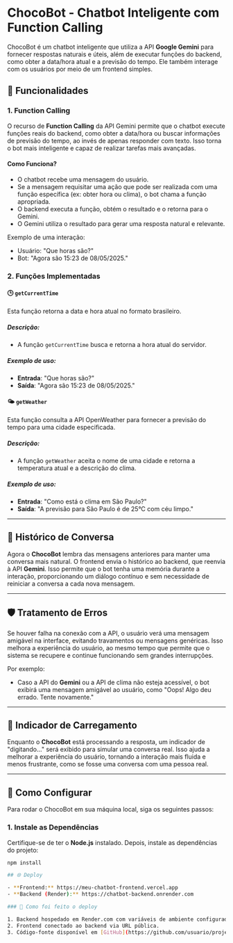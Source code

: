 # ChocoBot - Chatbot Inteligente com Function Calling

ChocoBot é um chatbot inteligente que utiliza a API **Google Gemini** para fornecer respostas naturais e úteis, além de executar funções do backend, como obter a data/hora atual e a previsão do tempo. Ele também interage com os usuários por meio de um frontend simples.

## 🚀 Funcionalidades

### 1. **Function Calling**
O recurso de **Function Calling** da API Gemini permite que o chatbot execute funções reais do backend, como obter a data/hora ou buscar informações de previsão do tempo, ao invés de apenas responder com texto. Isso torna o bot mais inteligente e capaz de realizar tarefas mais avançadas.

#### Como Funciona?
- O chatbot recebe uma mensagem do usuário.
- Se a mensagem requisitar uma ação que pode ser realizada com uma função específica (ex: obter hora ou clima), o bot chama a função apropriada.
- O backend executa a função, obtém o resultado e o retorna para o Gemini.
- O Gemini utiliza o resultado para gerar uma resposta natural e relevante.

Exemplo de uma interação:
- Usuário: "Que horas são?"
- Bot: "Agora são 15:23 de 08/05/2025."

### 2. **Funções Implementadas**

#### 🕒 `getCurrentTime`
Esta função retorna a data e hora atual no formato brasileiro.

##### Descrição:
- A função `getCurrentTime` busca e retorna a hora atual do servidor.

##### Exemplo de uso:
- **Entrada**: "Que horas são?"
- **Saída**: "Agora são 15:23 de 08/05/2025."

#### 🌤️ `getWeather`
Esta função consulta a API OpenWeather para fornecer a previsão do tempo para uma cidade especificada.

##### Descrição:
- A função `getWeather` aceita o nome de uma cidade e retorna a temperatura atual e a descrição do clima.

##### Exemplo de uso:
- **Entrada**: "Como está o clima em São Paulo?"
- **Saída**: "A previsão para São Paulo é de 25°C com céu limpo."

---

## 🔁 Histórico de Conversa

Agora o **ChocoBot** lembra das mensagens anteriores para manter uma conversa mais natural. O frontend envia o histórico ao backend, que reenvia à API **Gemini**. Isso permite que o bot tenha uma memória durante a interação, proporcionando um diálogo contínuo e sem necessidade de reiniciar a conversa a cada nova mensagem.

---

## 🛡️ Tratamento de Erros

Se houver falha na conexão com a API, o usuário verá uma mensagem amigável na interface, evitando travamentos ou mensagens genéricas. Isso melhora a experiência do usuário, ao mesmo tempo que permite que o sistema se recupere e continue funcionando sem grandes interrupções.

Por exemplo:
- Caso a API do **Gemini** ou a API de clima não esteja acessível, o bot exibirá uma mensagem amigável ao usuário, como "Oops! Algo deu errado. Tente novamente."

---

## 💬 Indicador de Carregamento

Enquanto o **ChocoBot** está processando a resposta, um indicador de "digitando..." será exibido para simular uma conversa real. Isso ajuda a melhorar a experiência do usuário, tornando a interação mais fluida e menos frustrante, como se fosse uma conversa com uma pessoa real.

---

## 🔧 Como Configurar

Para rodar o ChocoBot em sua máquina local, siga os seguintes passos:

### 1. Instale as Dependências
Certifique-se de ter o **Node.js** instalado. Depois, instale as dependências do projeto:

```bash
npm install

## 🌐 Deploy

- **Frontend:** https://meu-chatbot-frontend.vercel.app
- **Backend (Render):** https://chatbot-backend.onrender.com

### 🔧 Como foi feito o deploy

1. Backend hospedado em Render.com com variáveis de ambiente configuradas.
2. Frontend conectado ao backend via URL pública.
3. Código-fonte disponível em [GitHub](https://github.com/usuario/projeto-chatbot).
